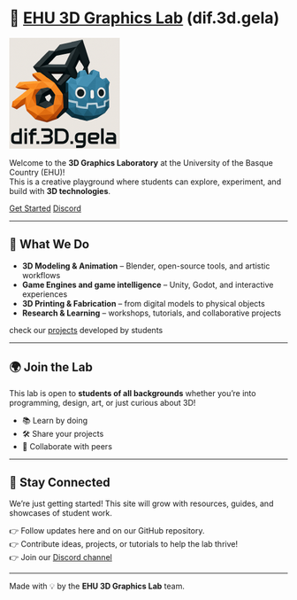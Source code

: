 # 🎨 [EHU 3D Graphics Lab](https://github.com/dif3dgela/dif3dgela.github.io) (dif.3d.gela)

[![Screenshot](assets/media/icon.png)](https://dif3dgela.github.io/)

Welcome to the **3D Graphics Laboratory** at the University of the Basque Country (EHU)!  
This is a creative playground where students can explore, experiment, and build with **3D technologies**.

[Get Started](https://dif3dgela.github.io/about/)
[Discord](https://discord.gg/wqEvEaegyv)  

---

## 🚀 What We Do
- **3D Modeling & Animation** – Blender, open-source tools, and artistic workflows  
- **Game Engines and game intelligence** – Unity, Godot, and interactive experiences  
- **3D Printing & Fabrication** – from digital models to physical objects  
- **Research & Learning** – workshops, tutorials, and collaborative projects  

check our [projects](https://github.com/dif3dgela) developed by students

---

## 🌍 Join the Lab
This lab is open to **students of all backgrounds** whether you’re into programming, design, art, or just curious about 3D!

- 📚 Learn by doing  
- 🛠️ Share your projects  
- 🤝 Collaborate with peers  

---

## 📢 Stay Connected
We’re just getting started! This site will grow with resources, guides, and showcases of student work.  

👉 Follow updates here and on our GitHub repository.  
👉 Contribute ideas, projects, or tutorials to help the lab thrive!  
👉 Join our [Discord channel](https://discord.gg/wqEvEaegyv)

---

Made with 💡 by the **EHU 3D Graphics Lab** team.

